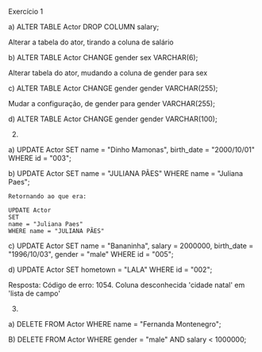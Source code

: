 Exercício 1

a) ALTER TABLE Actor DROP COLUMN salary;

Alterar a tabela do ator, tirando a coluna de salário

b) ALTER TABLE Actor CHANGE gender sex VARCHAR(6);

Alterar tabela do ator, mudando a coluna de gender para sex

c) ALTER TABLE Actor CHANGE gender gender VARCHAR(255);

Mudar a configuração, de gender para gender VARCHAR(255);

d) ALTER TABLE Actor CHANGE gender gender VARCHAR(100);

2)

a)  UPDATE Actor
    SET 
    name = "Dinho Mamonas",
    birth_date = "2000/10/01"
    WHERE id = "003";


b)  UPDATE Actor
    SET
    name = "JULIANA PÃES"
    WHERE name = "Juliana Paes";

    Retornando ao que era:

    UPDATE Actor
    SET
    name = "Juliana Paes"
    WHERE name = "JULIANA PÃES"


c)  UPDATE Actor 
    SET
    name = "Bananinha", 
    salary = 2000000,
    birth_date = "1996/10/03",
    gender = "male"
    WHERE
    id = "005";

d)  UPDATE Actor
    SET 
    hometown = "LALA"
    WHERE
    id = "002";

  Resposta: Código de erro: 1054. Coluna desconhecida 'cidade natal' em 'lista de campo'


3)

a) DELETE FROM Actor WHERE name = "Fernanda Montenegro";

B)  DELETE 
    FROM Actor
    WHERE
    gender = "male"
    AND
    salary < 1000000;